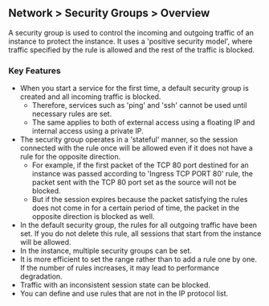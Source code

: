 ## Network > Security Groups > Overview

A security group is used to control the incoming and outgoing traffic of an instance to protect the instance. It uses a 'positive security model', where traffic specified by the rule is allowed and the rest of the traffic is blocked.

### Key Features
* When you start a service for the first time, a default security group is created and all incoming traffic is blocked.
    * Therefore, services such as 'ping' and 'ssh' cannot be used until necessary rules are set.
    * The same applies to both of external access using a floating IP and internal access using a private IP.
* The security group operates in a 'stateful' manner, so the session connected with the rule once will be allowed even if it does not have a rule for the opposite direction.
    * For example, if the first packet of the TCP 80 port destined for an instance was passed according to 'Ingress TCP PORT 80' rule, the packet sent with the TCP 80 port set as the source will not be blocked.
    * But if the session expires because the packet satisfying the rules does not come in for a certain period of time, the packet in the opposite direction is blocked as well.
* In the default security group, the rules for all outgoing traffic have been set. If you do not delete this rule, all sessions that start from the instance will be allowed.
* In the instance, multiple security groups can be set.
* It is more efficient to set the range rather than to add a rule one by one. If the number of rules increases, it may lead to performance degradation.
* Traffic with an inconsistent session state can be blocked.
* You can define and use rules that are not in the IP protocol list. 

